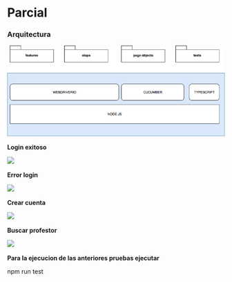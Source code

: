 # Parcial

### Arquitectura

![](assets/arquitectura.png)

**Login exitoso**

![](assets/giflogin-parcial.gif)

**Error login**

![](assets/gitloginfail-parcial.gif)

**Crear cuenta**

![](assets/gitcreateaccout-parcial.gif)

**Buscar profestor**

![](assets/gitsearch-parcial.gif)

**Para la ejecucion de las anteriores pruebas ejecutar**

npm run test
